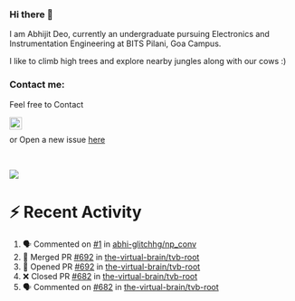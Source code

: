 ### Hi there 👋

I am Abhijit Deo, currently an undergraduate pursuing Electronics and Instrumentation Engineering at BITS Pilani, Goa Campus.


I like to climb high trees and explore nearby jungles along with our cows :)
### Contact me:

Feel free to Contact


[<img align="left" alt="Abhijit Deo | Gmail" width="22px" src="https://cdn.jsdelivr.net/npm/simple-icons@v3/icons/gmail.svg" />][gmail]
<br />


 or Open a new issue [here](https://github.com/abhi-glitchhg/abhi-glitchhg/issues)

[gmail]: mailto:f20190041@goa.bits-pilani.ac.in

<br>



![](https://komarev.com/ghpvc/?username=abhi-glitchhg&color=green)


# :zap: Recent Activity

<!--START_SECTION:activity-->
1. 🗣 Commented on [#1](https://github.com/abhi-glitchhg/np_conv/issues/1#issuecomment-1694743299) in [abhi-glitchhg/np_conv](https://github.com/abhi-glitchhg/np_conv)
2. 🎉 Merged PR [#692](https://github.com/the-virtual-brain/tvb-root/pull/692) in [the-virtual-brain/tvb-root](https://github.com/the-virtual-brain/tvb-root)
3. 💪 Opened PR [#692](https://github.com/the-virtual-brain/tvb-root/pull/692) in [the-virtual-brain/tvb-root](https://github.com/the-virtual-brain/tvb-root)
4. ❌ Closed PR [#682](https://github.com/the-virtual-brain/tvb-root/pull/682) in [the-virtual-brain/tvb-root](https://github.com/the-virtual-brain/tvb-root)
5. 🗣 Commented on [#682](https://github.com/the-virtual-brain/tvb-root/pull/682#issuecomment-1692128835) in [the-virtual-brain/tvb-root](https://github.com/the-virtual-brain/tvb-root)
<!--END_SECTION:activity-->
